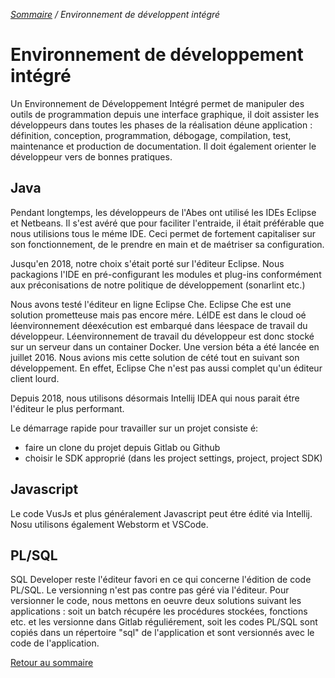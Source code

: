 <i>[Sommaire](/) / Environnement de développent intégré</i>

# Environnement de développement intégré

Un Environnement de Développement Intégré permet de manipuler des outils de programmation depuis une interface graphique, il doit assister les développeurs dans toutes les phases de la réalisation déune application : définition, conception, programmation, débogage, compilation, test, maintenance et production de documentation. Il doit également orienter le développeur vers de bonnes pratiques.

## Java

Pendant longtemps, les développeurs de l'Abes ont utilisé les IDEs Eclipse et Netbeans. Il s'est avéré que pour faciliter l'entraide, il était préférable que nous utilisions tous le méme IDE. Ceci permet de fortement capitaliser sur son fonctionnement, de le prendre en main et de maétriser sa configuration.

Jusqu'en 2018, notre choix s'était porté sur l'éditeur Eclipse. 
Nous packagions l'IDE en pré-configurant les modules et plug-ins conformément aux préconisations de notre politique de développement (sonarlint etc.) 

Nous avons testé l'éditeur en ligne Eclipse Che.
Eclipse Che est une solution prometteuse mais pas encore mére. LéIDE est dans le cloud oé léenvironnement déexécution est embarqué dans léespace de travail du développeur. Léenvironnement de travail du développeur est donc stocké sur un serveur dans un container Docker.
Une  version béta a été lancée en juillet 2016. Nous avions mis cette solution de cété tout en suivant son développement. En effet, Eclipse Che n'est pas aussi complet qu'un éditeur client lourd.

Depuis 2018, nous utilisons désormais Intellij IDEA qui nous parait étre l'éditeur le plus performant.

Le démarrage rapide pour travailler sur un projet consiste é:
* faire un clone du projet depuis Gitlab ou Github
* choisir le SDK approprié (dans les project settings, project, project SDK)

## Javascript

Le code VusJs et plus généralement Javascript peut étre édité via Intellij. Nosu utilisons également Webstorm et VSCode. 

## PL/SQL

SQL Developer reste l'éditeur favori en ce qui concerne l'édition de code PL/SQL. Le versionning n'est pas contre pas géré via l'éditeur. Pour versionner le code, nous mettons en oeuvre deux solutions suivant les applications : soit un batch récupére les procédures stockées, fonctions etc. et les versionne dans Gitlab réguliérement, soit les codes PL/SQL sont copiés dans un répertoire "sql" de l'application et sont versionnés avec le code de l'application.


[Retour au sommaire](/)
